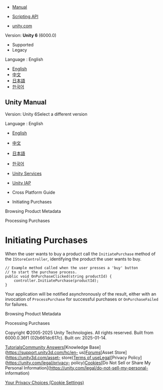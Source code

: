 [](https://docs.unity3d.com)

  * [Manual](../Manual/index.html)
  * [Scripting API](../ScriptReference/index.html)

  * [unity.com](https://unity.com/)

Version: **Unity 6** (6000.0)

  * Supported
  * Legacy

Language : English

  * [English](/Manual/UnityIAPInitiatingPurchases.html)
  * [中文](/cn/current/Manual/UnityIAPInitiatingPurchases.html)
  * [日本語](/ja/current/Manual/UnityIAPInitiatingPurchases.html)
  * [한국어](/kr/current/Manual/UnityIAPInitiatingPurchases.html)

[](https://docs.unity3d.com)

## Unity Manual

Version: Unity 6Select a different version

Language : English

  * [English](/Manual/UnityIAPInitiatingPurchases.html)
  * [中文](/cn/current/Manual/UnityIAPInitiatingPurchases.html)
  * [日本語](/ja/current/Manual/UnityIAPInitiatingPurchases.html)
  * [한국어](/kr/current/Manual/UnityIAPInitiatingPurchases.html)

  * [Unity Services](UnityServices.html)
  * [Unity IAP](UnityIAP.html)
  * Cross Platform Guide
  * Initiating Purchases

[](UnityIAPBrowsingMetadata.html)

Browsing Product Metadata

[](UnityIAPProcessingPurchases.html)

Processing Purchases

# Initiating Purchases

When the user wants to buy a product call the `InitiatePurchase` method of the
`IStoreController`, identifying the product the user wants to buy.

    
    
    // Example method called when the user presses a 'buy' button
    // to start the purchase process.
    public void OnPurchaseClicked(string productId) {
        controller.InitiatePurchase(productId);
    }
    

Your application will be notified asynchronously of the result, either with an
invocation of `ProcessPurchase` for successful purchases or `OnPurchaseFailed`
for failures.

[](UnityIAPBrowsingMetadata.html)

Browsing Product Metadata

[](UnityIAPProcessingPurchases.html)

Processing Purchases

Copyright ©2005-2025 Unity Technologies. All rights reserved. Built from
6000.0.36f1 (02b661dc617c). Built on: 2025-01-14.

[Tutorials](https://learn.unity.com/)[Community
Answers](https://answers.unity3d.com)[Knowledge
Base](https://support.unity3d.com/hc/en-
us)[Forums](https://forum.unity3d.com)[Asset Store](https://unity3d.com/asset-
store)[Terms of
use](https://docs.unity3d.com/Manual/TermsOfUse.html)[Legal](https://unity.com/legal)[Privacy
Policy](https://unity.com/legal/privacy-
policy)[Cookies](https://unity.com/legal/cookie-policy)[Do Not Sell or Share
My Personal Information](https://unity.com/legal/do-not-sell-my-personal-
information)

[Your Privacy Choices (Cookie Settings)](javascript:void\(0\);)

